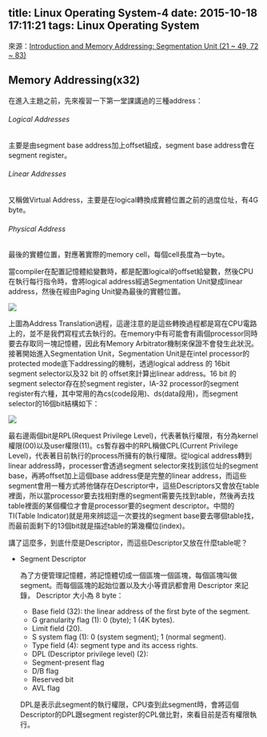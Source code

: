 title: Linux Operating System-4
date: 2015-10-18 17:11:21
tags: Linux Operating System
---
來源：[Introduction and Memory Addressing: Segmentation Unit (21 ~ 49, 72 ~ 83)](http://www.csie.ncu.edu.tw/~hsufh/COURSES/FALL2015/linuxLecture_3_9-2.ppt)

<h2> Memory Addressing(x32) </h2>

在進入主題之前，先來複習一下第一堂課講過的三種address：  
<h6> Logical Addresses </h6>
主要是由segment base address加上offset組成，segment base address會在segment register。  
<h6> Linear Addresses </h6>
又稱做Virtual Address，主要是在logical轉換成實體位置之前的過度位址，有4G byte。  
<h6> Physical Address </h6>
最後的實體位置，對應著實際的memory cell，每個cell長度為一byte。

當compiler在配置記憶體給變數時，都是配置logical的offset給變數，然後CPU在執行每行指令時，會將logical address經過Segmentation Unit變成linear address，然後在經由Paging Unit變為最後的實體位置。

![](/images/address_trans.jpg)

上圖為Address Translation過程，這邊注意的是這些轉換過程都是寫在CPU電路上的，並不是我們寫程式去執行的。在memory中有可能會有兩個processor同時要去存取同一塊記憶體，因此有Memory Arbitrator機制來保證不會發生此狀況。  
接著開始進入Segmentation Unit，Segmentation Unit是在intel processor的protected mode底下addressing的機制，透過logical address 的 16bit segment selector以及32 bit 的 offset來計算出linear address。16 bit 的segment selector存在於segment register，IA-32 processor的segment register有六種，其中常用的為cs(code段用)、ds(data段用)，而segment selector的16個bit結構如下：

![](/images/segment_selector.jpg)

最右邊兩個bit是RPL(Request Privilege Level)，代表著執行權限，有分為kernel權限(00)以及user權限(11)。cs暫存器中的RPL稱做CPL(Current Privilege Level)，代表著目前執行的process所擁有的執行權限。從logical address轉到linear address時，processer會透過segment selector來找到該位址的segment base，再將offset加上這個base address便是完整的linear address，而這些segment會用一種方式將他儲存在Descriptor中，這些Descriptors又會放在table裡面，所以當processor要去找相對應的segment需要先找到table，然後再去找table裡面的某個欄位才會是processor要的segment descriptor。中間的TI(Table Indicator)就是用來辨認這一次要找的segment base要去哪個table找，而最前面剩下的13個bit就是描述table的第幾欄位(index)。

講了這麼多，到底什麼是Descriptor，而這些Descriptor又放在什麼table呢？
*   Segment Descriptor 

    為了方便管理記憶體，將記憶體切成一個區塊一個區塊，每個區塊叫做segment。而每個區塊的起始位置以及大小等資訊都會用 Descriptor 來記錄， Descriptor 大小為 8 byte：

    +   Base field (32): the linear address of the first byte of the segment.
    +   G granularity flag (1): 0 (byte); 1 (4K bytes).
    +   Limit field (20).
    +   S system flag (1): 0 (system segment); 1 (normal segment).
    +   Type field (4): segment type and its access rights.
    +   DPL (Descriptor privilege level) (2):
    +   Segment-present flag
    +   D/B flag
    +   Reserved bit
    +   AVL flag

    DPL是表示此segment的執行權限，CPU查到此segment時，會將這個Descriptor的DPL跟segment register的CPL做比對，來看目前是否有權限執行。
